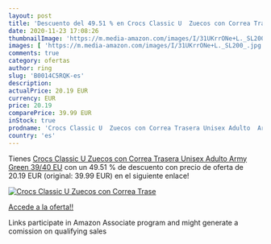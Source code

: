 ```yaml
---
layout: post
title: 'Descuento del 49.51 % en Crocs Classic U  Zuecos con Correa Trase'
date: 2020-11-23 17:08:26
thumbnailImage: 'https://m.media-amazon.com/images/I/31UKrrONe+L._SL200_.jpg'
images: [ 'https://m.media-amazon.com/images/I/31UKrrONe+L._SL200_.jpg' ]
comments: true
category: ofertas
author: ring
slug: 'B0014C5RQK-es'
description:
actualPrice: 20.19 EUR
currency: EUR
price: 20.19
comparePrice: 39.99 EUR
inStock: true
prodname: 'Crocs Classic U  Zuecos con Correa Trasera Unisex Adulto  Army Green  39/40 EU'
country: 'es'
---
```


Tienes [Crocs Classic U  Zuecos con Correa Trasera Unisex Adulto  Army Green  39/40 EU](https://www.amazon.es/dp/B0014C5RQK/?tag=tolees-21) con un 49.51 % de descuento con precio de oferta de 20.19 EUR (original: 39.99 EUR) en el siguiente enlace!

[![Crocs Classic U  Zuecos con Correa Trase](https://m.media-amazon.com/images/I/31UKrrONe+L._SL200_.jpg)](https://www.amazon.es/dp/B0014C5RQK/?tag=tolees-21)

[Accede a la oferta!!](https://www.amazon.es/dp/B0014C5RQK/?tag=tolees-21)

Links participate in Amazon Associate program and might generate a comission on qualifying sales


